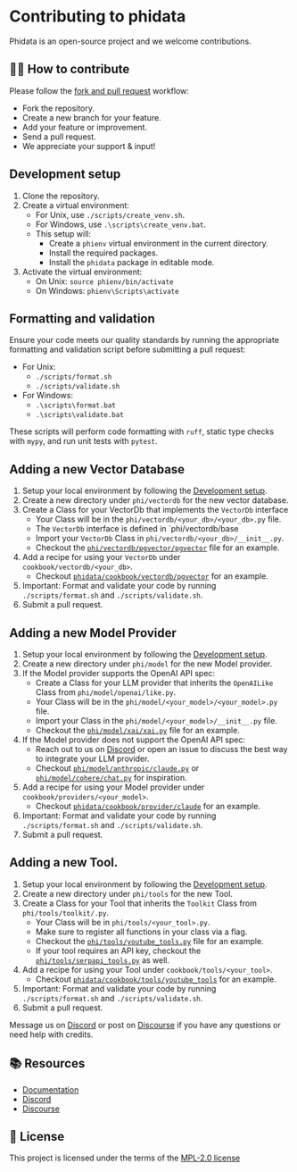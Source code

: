 # Contributing to phidata

Phidata is an open-source project and we welcome contributions.

## 👩‍💻 How to contribute

Please follow the [fork and pull request](https://docs.github.com/en/get-started/quickstart/contributing-to-projects) workflow:

- Fork the repository.
- Create a new branch for your feature.
- Add your feature or improvement.
- Send a pull request.
- We appreciate your support & input!

## Development setup

1. Clone the repository.
2. Create a virtual environment:
   - For Unix, use `./scripts/create_venv.sh`.
   - For Windows, use `.\scripts\create_venv.bat`.
   - This setup will:
     - Create a `phienv` virtual environment in the current directory.
     - Install the required packages.
     - Install the `phidata` package in editable mode.
3. Activate the virtual environment:
   - On Unix: `source phienv/bin/activate`
   - On Windows: `phienv\Scripts\activate`

## Formatting and validation

Ensure your code meets our quality standards by running the appropriate formatting and validation script before submitting a pull request:

- For Unix:
  - `./scripts/format.sh`
  - `./scripts/validate.sh`
- For Windows:
  - `.\scripts\format.bat`
  - `.\scripts\validate.bat`

These scripts will perform code formatting with `ruff`, static type checks with `mypy`, and run unit tests with `pytest`.

## Adding a new Vector Database

1. Setup your local environment by following the [Development setup](#development-setup).
2. Create a new directory under `phi/vectordb` for the new vector database.
3. Create a Class for your VectorDb that implements the `VectorDb` interface
   - Your Class will be in the `phi/vectordb/<your_db>/<your_db>.py` file.
   - The `VectorDb` interface is defined in `phi/vectordb/base
   - Import your `VectorDb` Class in `phi/vectordb/<your_db>/__init__.py`.
   - Checkout the [`phi/vectordb/pgvector/pgvector`](https://github.com/phidatahq/phidata/blob/main/phi/vectordb/pgvector/pgvector.py) file for an example.
4. Add a recipe for using your `VectorDb` under `cookbook/vectordb/<your_db>`.
   - Checkout [`phidata/cookbook/vectordb/pgvector`](https://github.com/phidatahq/phidata/tree/main/cookbook/vectordb/pgvector) for an example.
5. Important: Format and validate your code by running `./scripts/format.sh` and `./scripts/validate.sh`.
6. Submit a pull request.

## Adding a new Model Provider

1. Setup your local environment by following the [Development setup](#development-setup).
2. Create a new directory under `phi/model` for the new Model provider.
3. If the Model provider supports the OpenAI API spec:
   - Create a Class for your LLM provider that inherits the `OpenAILike` Class from `phi/model/openai/like.py`.
   - Your Class will be in the `phi/model/<your_model>/<your_model>.py` file.
   - Import your Class in the `phi/model/<your_model>/__init__.py` file.
   - Checkout the [`phi/model/xai/xai.py`](https://github.com/phidatahq/phidata/blob/main/phi/llm/together/together.py) file for an example.
4. If the Model provider does not support the OpenAI API spec:
   - Reach out to us on [Discord](https://discord.gg/4MtYHHrgA8) or open an issue to discuss the best way to integrate your LLM provider.
   - Checkout [`phi/model/anthropic/claude.py`](https://github.com/phidatahq/phidata/blob/main/phi/model/anthropic/claude.py) or [`phi/model/cohere/chat.py`](https://github.com/phidatahq/phidata/blob/main/phi/model/cohere/chat.py) for inspiration.
5. Add a recipe for using your Model provider under `cookbook/providers/<your_model>`.
   - Checkout [`phidata/cookbook/provider/claude`](https://github.com/phidatahq/phidata/tree/main/cookbook/providers/claude) for an example.
6. Important: Format and validate your code by running `./scripts/format.sh` and `./scripts/validate.sh`.
7. Submit a pull request.

## Adding a new Tool.

1. Setup your local environment by following the [Development setup](#development-setup).
2. Create a new directory under `phi/tools` for the new Tool.
3. Create a Class for your Tool that inherits the `Toolkit` Class from `phi/tools/toolkit/.py`.
   - Your Class will be in `phi/tools/<your_tool>.py`.
   - Make sure to register all functions in your class via a flag.
   - Checkout the [`phi/tools/youtube_tools.py`](https://github.com/phidatahq/phidata/blob/main/phi/tools/youtube_tools.py) file for an example.
   - If your tool requires an API key, checkout the [`phi/tools/serpapi_tools.py`](https://github.com/phidatahq/phidata/blob/main/phi/tools/serpapi_tools.py) as well.
4. Add a recipe for using your Tool under `cookbook/tools/<your_tool>`.
   - Checkout [`phidata/cookbook/tools/youtube_tools`](https://github.com/phidatahq/phidata/blob/main/cookbook/tools/youtube_tools.py) for an example.
5. Important: Format and validate your code by running `./scripts/format.sh` and `./scripts/validate.sh`.
6. Submit a pull request.

Message us on [Discord](https://discord.gg/4MtYHHrgA8) or post on [Discourse](https://community.phidata.com/) if you have any questions or need help with credits.

## 📚 Resources

- <a href="https://docs.phidata.com/introduction" target="_blank" rel="noopener noreferrer">Documentation</a>
- <a href="https://discord.gg/4MtYHHrgA8" target="_blank" rel="noopener noreferrer">Discord</a>
- <a href="https://community.phidata.com/" target="_blank" rel="noopener noreferrer">Discourse</a>

## 📝 License

This project is licensed under the terms of the [MPL-2.0 license](/LICENSE)
